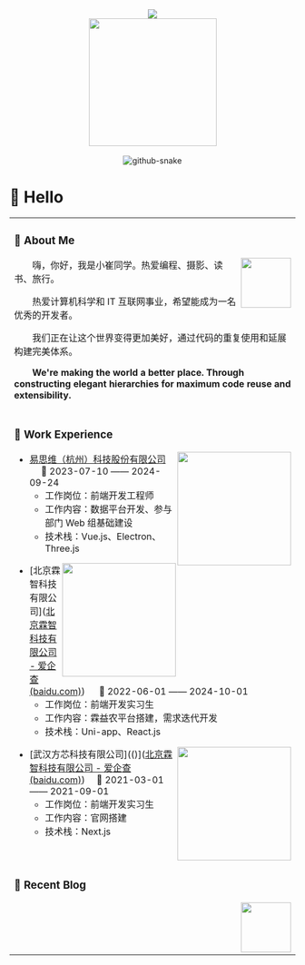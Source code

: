 <div align="center">


  <!-- dynamic typing effect 动态打字效果 -->

  <div>
    <a href="https://blog.sunguoqi.com/">
      <img src="https://readme-typing-svg.demolab.com?font=Fira+Code&pause=1000&width=435&lines=console.log(%22Hello%2C%20World%22);小崔同学祝您今天愉快!&center=true&size=27" />
    </a>
  </div>


  <!-- knock code pictures 敲代码的图片 -->

  <picture>
    <source media="(prefers-color-scheme: dark)" srcset="https://cdn.jsdelivr.net/gh/cuifanfan/cuifanfan/assets/images/coding.gif" />
    <source media="(prefers-color-scheme: light)" srcset="https://cdn.jsdelivr.net/gh/cuifanfan/cuifanfan/assets/images/developer.svg" height="225px" />
    <img src="https://cdn.jsdelivr.net/gh/cuifanfan/cuifanfan/assets/images/coding.gif" />
  </picture>


  <!-- for beauty 留个空行好看点 -->

  <div>&nbsp;</div>

  <!-- Snake Code Contribution Map 贪吃蛇代码贡献图 -->

  <picture>
    <source media="(prefers-color-scheme: dark)" srcset="https://cdn.jsdelivr.net/gh/cuifanfan/cuifanfan/profile-snake-contrib/github-contribution-grid-snake-dark.svg" />
    <source media="(prefers-color-scheme: light)" srcset="https://cdn.jsdelivr.net/gh/cuifanfan/cuifanfan/profile-snake-contrib/github-contribution-grid-snake.svg" />
    <img alt="github-snake" src="https://cdn.jsdelivr.net/gh/cuifanfan/cuifanfan/profile-snake-contrib/github-contribution-grid-snake-dark.svg" />
  </picture>


</div>

#  🙋 Hello

<table>


<tr><td>

### 🤺 About Me

<img align="right" width="88" src="https://cdn.jsdelivr.net/gh/cuifanfan/cuifanfan/assets/images/jobs.png" />

<p>&emsp;&emsp;嗨，你好，我是小崔同学。热爱编程、摄影、读书、旅行。</p>
<p>&emsp;&emsp;热爱计算机科学和 IT 互联网事业，希望能成为一名优秀的开发者。</p>
<p>&emsp;&emsp;我们正在让这个世界变得更加美好，通过代码的重复使用和延展构建完美体系。</p>
<p>&emsp;&emsp;<strong>We're making the world a better place. Through constructing elegant hierarchies for maximum code reuse and extensibility.</strong></p>
<p></p>

</td></tr>

<tr><td>

### 🏢 Work Experience

<img align="right" width="200" src="https://www.isv-tech.com/themes/simpleboot3/public/assets/images/logo1.png" />

- [易思维（杭州）科技股份有限公司](https://www.isv-tech.com/) &emsp; 📌 2023-07-10 —— 2024-09-24
  - 工作岗位：前端开发工程师
  - 工作内容：数据平台开发、参与部门 Web 组基础建设
  - 技术栈：Vue.js、Electron、Three.js


<p></p>

<img align="right" width="200" src="" />

- [北京霖智科技有限公司]([北京霖智科技有限公司 - 爱企查 (baidu.com)](https://aiqicha.baidu.com/detail/compinfo?pid=29393302433659&rq=ef&pd=ee&from=ps&query=北京霖智科技有限公司)) &emsp; 📌 2022-06-01 —— 2024-10-01
  - 工作岗位：前端开发实习生
  - 工作内容：霖益农平台搭建，需求迭代开发
  - 技术栈：Uni-app、React.js

<img align="right" width="200" src="" />

- [武汉方芯科技有限公司](()]([北京霖智科技有限公司 - 爱企查 (baidu.com)](https://aiqicha.baidu.com/detail/compinfo?pid=29393302433659&rq=ef&pd=ee&from=ps&query=北京霖智科技有限公司))&emsp; 📌 2021-03-01 —— 2021-09-01
  - 工作岗位：前端开发实习生
  - 工作内容：官网搭建
  - 技术栈：Next.js

</td></tr>

<tr><td>

### 📃 Recent Blog

<img align="right" width="88" src="https://cdn.jsdelivr.net/gh/cuifanfan/cuifanfan/assets/images/astronaut.png" />

<!-- START_SECTION:blog -->
<!-- END_SECTION:blog -->

</td></tr>
</table>
